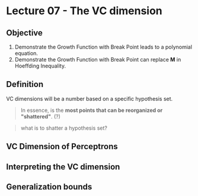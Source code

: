 # Lecture 07 - The VC dimension

## Objective
1. Demonstrate the Growth Function with Break Point leads to a polynomial equation.
2. Demonstrate the Growth Function with Break Point can replace **M** in Hoeffding Inequality.

## Definition
VC dimensions will be a number based on a specific hypothesis set.

> In essence, is the **most points that can be reorganized or "shattered"**. (?)

> what is to shatter a hypothesis set?

## VC Dimension of Perceptrons

## Interpreting the VC dimension

## Generalization bounds